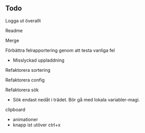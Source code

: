 ## Todo

Logga ut överallt

Readme

Merge

Förbättra felrapportering genom att testa vanliga fel
- Misslyckad uppladdning

Refaktorera sortering

Refaktorera config

Refaktorera sök  
* Sök endast nedåt i trädet. Bör gå med lokala variabler-magi.

clipboard  
* animationer
* knapp ist utöver ctrl+x